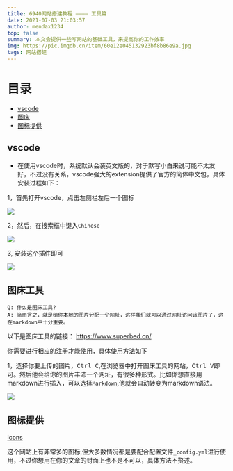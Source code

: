 ```yaml
---
title: 6940网站搭建教程 ———— 工具篇
date: 2021-07-03 21:03:57
author: mendax1234
top: false
summary: 本文会提供一些写网站的基础工具，来提高你的工作效率
img: https://pic.imgdb.cn/item/60e12e045132923bf8b86e9a.jpg
tags: 网站搭建
---
```

# 目录
- [vscode]()
- [图床]()
- [图标提供]()

## vscode
- 在使用vscode时，系统默认会装英文版的，对于默写小白来说可能不太友好，不过没有关系，vscode强大的extension提供了官方的简体中文包，具体安装过程如下：
  
1，首先打开vscode，点击左侧栏左后一个图标

![](https://pic.imgdb.cn/item/60e176965132923bf8ea0609.jpg)

2，然后，在搜索框中键入`Chinese`

![](https://pic.imgdb.cn/item/60e176df5132923bf8ebae7b.jpg)

3, 安装这个插件即可

![](https://pic.imgdb.cn/item/60e176fb5132923bf8ec610d.jpg)

## 图床工具
```
Q: 什么是图床工具?
A: 简而言之，就是给你本地的图片分配一个网址，这样我们就可以通过网址访问该图片了，这在markdown中十分重要。
```
以下是图床工具的链接：
https://www.superbed.cn/

你需要进行相应的注册才能使用，具体使用方法如下

1，选择你要上传的图片，<kbd>Ctrl C</kbd>,在浏览器中打开图床工具的网站，<kbd>Ctrl V</kbd>即可。然后他会给你的图片丰沛一个网址，有很多种形式。比如你想直接用markdown进行插入，可以选择`Markdown`,他就会自动转变为markdown语法。

![](https://pic.imgdb.cn/item/60e178a75132923bf8f6137d.jpg)

## 图标提供
[icons](https://fontawesome.com/v5.15/icons?d=gallery&p=2)

这个网站上有非常多的图标,但大多数情况都是要配合配置文件`_config.yml`进行使用，不过你想用在你的文章的封面上也不是不可以，具体方法不赘述。


